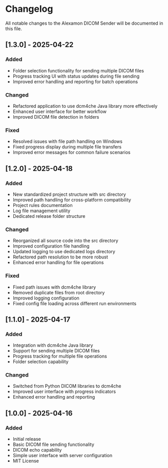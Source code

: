 # Changelog

All notable changes to the Alexamon DICOM Sender will be documented in this file.

## [1.3.0] - 2025-04-22

### Added
- Folder selection functionality for sending multiple DICOM files
- Progress tracking UI with status updates during file sending
- Improved error handling and reporting for batch operations

### Changed
- Refactored application to use dcm4che Java library more effectively
- Enhanced user interface for better workflow
- Improved DICOM file detection in folders

### Fixed
- Resolved issues with file path handling on Windows
- Fixed progress display during multiple file transfers
- Improved error messages for common failure scenarios

## [1.2.0] - 2025-04-18

### Added
- New standardized project structure with src directory
- Improved path handling for cross-platform compatibility
- Project rules documentation
- Log file management utility
- Dedicated release folder structure

### Changed
- Reorganized all source code into the src directory
- Improved configuration file handling
- Updated logging to use dedicated logs directory
- Refactored path resolution to be more robust
- Enhanced error handling for file operations

### Fixed
- Fixed path issues with dcm4che library
- Removed duplicate files from root directory
- Improved logging configuration
- Fixed config file loading across different run environments

## [1.1.0] - 2025-04-17

### Added
- Integration with dcm4che Java library
- Support for sending multiple DICOM files
- Progress tracking for multiple file operations
- Folder selection capability

### Changed
- Switched from Python DICOM libraries to dcm4che
- Improved user interface with progress indicators
- Enhanced error handling and reporting

## [1.0.0] - 2025-04-16

### Added
- Initial release
- Basic DICOM file sending functionality
- DICOM echo capability
- Simple user interface with server configuration
- MIT License 